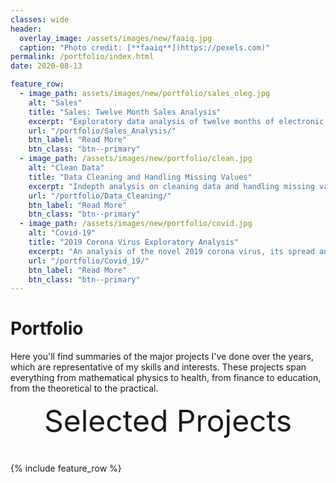 ```yaml
---
classes: wide
header:
  overlay_image: /assets/images/new/faaiq.jpg
  caption: "Photo credit: [**faaiq**](https://pexels.com)"
permalink: /portfolio/index.html
date: 2020-08-13

feature_row:
  - image_path: assets/images/new/portfolio/sales_oleg.jpg
    alt: "Sales"
    title: "Sales: Twelve Month Sales Analysis"
    excerpt: "Exploratory data analysis of twelve months of electronic sales"
    url: "/portfolio/Sales_Analysis/"
    btn_label: "Read More"
    btn_class: "btn--primary"
  - image_path: /assets/images/new/portfolio/clean.jpg
    alt: "Clean Data"
    title: "Data Cleaning and Handling Missing Values"
    excerpt: "Indepth analysis on cleaning data and handling missing values ."
    url: "/portfolio/Data_Cleaning/"
    btn_label: "Read More"
    btn_class: "btn--primary"
  - image_path: /assets/images/new/portfolio/covid.jpg
    alt: "Covid-19"
    title: "2019 Corona Virus Exploratory Analysis"
    excerpt: "An analysis of the novel 2019 corona virus, its spread and effects."
    url: "/portfolio/Covid_19/"
    btn_label: "Read More"
    btn_class: "btn--primary"
---
```


# Portfolio

Here you'll find summaries of the major projects I've done over the years, which
are representative of my skills and interests. These projects span everything
from mathematical physics to health, from finance to education, from
the theoretical to the practical.



<div style="margin-bottom:1cm" align="center"><font size="55">Selected Projects</font></div>

{% include feature_row %}

<!------------------------------- FOOTER --------------------------------->

[1]: /assets/docs/resume.pdf

[2]: mailto:peter@pwills.com
